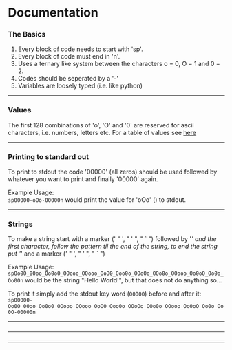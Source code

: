# Documentation

### The Basics
1. Every block of code needs to start with 'sp'.
2. Every block of code must end in 'n'.
3. Uses a ternary like system between the characters o = 0, O = 1 and 0 = 2.
4. Codes should be seperated by a '-'
5. Variables are loosely typed (i.e. like python)

---

### Values
The first 128 combinations of 'o', 'O' and '0' are reserved for ascii characters, i.e. numbers, letters etc. For a table of values see [here](./VALUES.md)

---

### Printing to standard out
To print to stdout the code '00000' (all zeros) should be used followed by whatever you want to print and finally '00000' again.

Example Usage:   
```sp00000-oOo-00000n``` would print the value for 'oOo' (<value>) to stdout.

---

### Strings
To make a string start with a marker (' " ', " ' ", " \` ") followed by '_' and the first character, follow the pattern til the end of the string, to end the string put '_' and a marker (' " ', " ' ", " \` ")

Example Usage:   
```spOo0O_00oo_Oo0o0_OOooo_OOooo_OoO0_Ooo0o_OOoOo_OOo0o_OOooo_Oo0oO_Oo0o_Oo0On``` would be the string "Hello World!", but that does not do anything so...

To print it simply add the stdout key word (```00000```) before and after it:   
```sp00000-Oo0O_00oo_Oo0o0_OOooo_OOooo_OoO0_Ooo0o_OOoOo_OOo0o_OOooo_Oo0oO_Oo0o_Oo0O-00000n```

---

### 


---

### 


---
